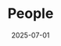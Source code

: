 ---
title: People
date: 2025-07-01

type: landing

sections:
  - block: people
    content:
      title: 课题组成员
      # Choose which groups/teams of users to display.
      #   Edit `user_groups` in each user's profile to add them to one or more of these groups.
      user_groups:
          - 合作教授
          - 教师
          - 学生
      sort_by: Params.num
      sort_ascending: false
    design:
      show_interests: false
      show_role: true
      show_social: false
---